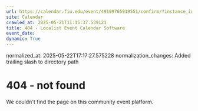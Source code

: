```yaml
---
url: https://calendar.fiu.edu/event/49109765919551/confirm/?instance_id=49109765955414&return=https%3A%2F%2Fcalendar.fiu.edu%2Fcalendar%3Fevent_types%255B%255D%3D121721
site: Calendar
crawled_at: 2025-05-21T11:15:37.539121
title: 404 - Localist Event Calendar Software
event_date: 
dynamic: True
---
```

normalized_at: 2025-05-22T17:17:27.575228
normalization_changes: Added trailing slash to directory path

# 404 - not found
We couldn't find the page on this community event platform.
